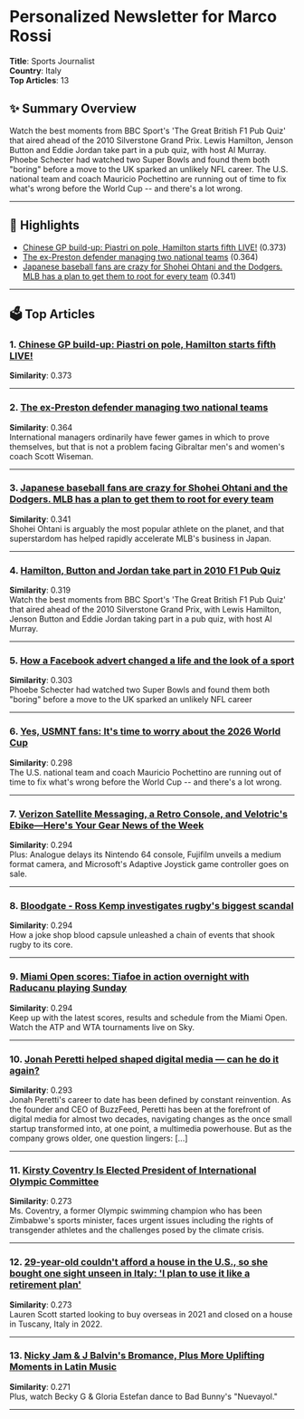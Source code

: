 # Personalized Newsletter for Marco Rossi
**Title**: Sports Journalist  
**Country**: Italy  
**Top Articles**: 13

## ✨ Summary Overview
Watch the best moments from BBC Sport's 'The Great British F1 Pub Quiz' that aired ahead of the 2010 Silverstone Grand Prix. Lewis Hamilton, Jenson Button and Eddie Jordan take part in a pub quiz, with host Al Murray. Phoebe Schecter had watched two Super Bowls and found them both "boring" before a move to the UK sparked an unlikely NFL career. The U.S. national team and coach Mauricio Pochettino are running out of time to fix what's wrong before the World Cup -- and there's a lot wrong.

---

## 📌 Highlights
- [Chinese GP build-up: Piastri on pole, Hamilton starts fifth LIVE!](https://www.skysports.com/f1/live-blog/12040/13332079/f1-chinese-gp-live-race-qualifying-sprint-practice-updates-results-stream-highlights-from-shanghai-round) (0.373)
- [The ex-Preston defender managing two national teams](https://www.bbc.com/sport/football/articles/cvgp5z0rvvjo) (0.364)
- [Japanese baseball fans are crazy for Shohei Ohtani and the Dodgers. MLB has a plan to get them to root for every team](https://www.cnbc.com/2025/03/22/how-mlb-plans-to-grow-ohtani-dodger-fandom-in-japan-into-billions-for-league.html) (0.341)

---
## 🗳️ Top Articles
### 1. [Chinese GP build-up: Piastri on pole, Hamilton starts fifth LIVE!](https://www.skysports.com/f1/live-blog/12040/13332079/f1-chinese-gp-live-race-qualifying-sprint-practice-updates-results-stream-highlights-from-shanghai-round)
**Similarity**: 0.373  


---

### 2. [The ex-Preston defender managing two national teams](https://www.bbc.com/sport/football/articles/cvgp5z0rvvjo)
**Similarity**: 0.364  
International managers ordinarily have fewer games in which to prove themselves, but that is not a problem facing Gibraltar men's and women's coach Scott Wiseman.

---

### 3. [Japanese baseball fans are crazy for Shohei Ohtani and the Dodgers. MLB has a plan to get them to root for every team](https://www.cnbc.com/2025/03/22/how-mlb-plans-to-grow-ohtani-dodger-fandom-in-japan-into-billions-for-league.html)
**Similarity**: 0.341  
Shohei Ohtani is arguably the most popular athlete on the planet, and that superstardom has helped rapidly accelerate MLB's business in Japan.

---

### 4. [Hamilton, Button and Jordan take part in 2010 F1 Pub Quiz](https://www.bbc.com/sport/formula1/videos/cp3y0gvy0q9o)
**Similarity**: 0.319  
Watch the best moments from BBC Sport's 'The Great British F1 Pub Quiz' that aired ahead of the 2010 Silverstone Grand Prix, with Lewis Hamilton, Jenson Button and Eddie Jordan taking part in a pub quiz, with host Al Murray.

---

### 5. [How a Facebook advert changed a life and the look of a sport](https://www.bbc.com/sport/american-football/articles/c5yk93jkj4xo)
**Similarity**: 0.303  
Phoebe Schecter had watched two Super Bowls and found them both "boring" before a move to the UK sparked an unlikely NFL career

---

### 6. [Yes, USMNT fans: It's time to worry about the 2026 World Cup](https://www.espn.com/soccer/story/_/id/44348006/united-states-usmnt-fans-worry-2026-world-cup)
**Similarity**: 0.298  
The U.S. national team and coach Mauricio Pochettino are running out of time to fix what's wrong before the World Cup -- and there's a lot wrong.

---

### 7. [Verizon Satellite Messaging, a Retro Console, and Velotric's Ebike—Here's Your Gear News of the Week](https://www.wired.com/story/verizon-brings-free-satellite-messaging-to-select-android-phones/)
**Similarity**: 0.294  
Plus: Analogue delays its Nintendo 64 console, Fujifilm unveils a medium format camera, and Microsoft's Adaptive Joystick game controller goes on sale.

---

### 8. [Bloodgate - Ross Kemp investigates rugby's biggest scandal](https://www.bbc.com/sport/rugby-union/videos/c5y9ezqlddwo)
**Similarity**: 0.294  
How a joke shop blood capsule unleashed a chain of events that shook rugby to its core.

---

### 9. [Miami Open scores:  Tiafoe in action overnight with Raducanu playing Sunday](https://www.skysports.com/tennis/scores-schedule)
**Similarity**: 0.294  
Keep up with the latest scores, results and schedule from the Miami Open. Watch the ATP and WTA tournaments live on Sky.

---

### 10. [Jonah Peretti helped shaped digital media — can he do it again?](https://techcrunch.com/2025/03/22/jonah-peretti-helped-shaped-digital-media-can-he-do-it-again/)
**Similarity**: 0.293  
Jonah Peretti's career to date has been defined by constant reinvention. As the founder and CEO of BuzzFeed, Peretti has been at the forefront of digital media for almost two decades, navigating changes as the once small startup transformed into, at one point, a multimedia powerhouse. But as the company grows older, one question lingers: [...]

---

### 11. [Kirsty Coventry Is Elected President of International Olympic Committee](https://www.nytimes.com/2025/03/20/world/olympics/ioc-election-president.html)
**Similarity**: 0.273  
Ms. Coventry, a former Olympic swimming champion who has been Zimbabwe's sports minister, faces urgent issues including the rights of transgender athletes and the challenges posed by the climate crisis.

---

### 12. [29-year-old couldn't afford a house in the U.S., so she bought one sight unseen in Italy: 'I plan to use it like a retirement plan'](https://www.cnbc.com/2025/03/22/american-couldnt-buy-house-us-bought-italy-house.html)
**Similarity**: 0.273  
Lauren Scott started looking to buy overseas in 2021 and closed on a house in Tuscany, Italy in 2022.

---

### 13. [Nicky Jam & J Balvin's Bromance, Plus More Uplifting Moments in Latin Music](https://www.billboard.com/music/latin/best-latin-music-news-j-balvin-nicky-jam-becky-g-1235927787/)
**Similarity**: 0.271  
Plus, watch Becky G & Gloria Estefan dance to Bad Bunny's "Nuevayol."

---

